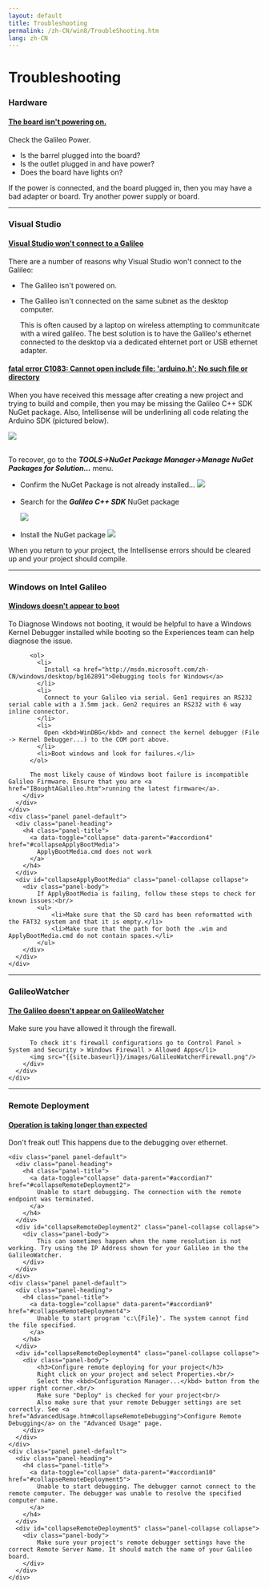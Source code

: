 ```yaml
---
layout: default
title: Troubleshooting
permalink: /zh-CN/win8/TroubleShooting.htm
lang: zh-CN
---
```


<h1>Troubleshooting</h1>

<div class="row">
  <h3>Hardware</h3>
  <div class="panel-group" id="accordion1">
    <div class="panel panel-default">
      <div class="panel-heading">
        <h4 class="panel-title">
          <a data-toggle="collapse" data-parent="#accordion1" href="#collapsePower">
            The board isn't powering on.
          </a>
        </h4>
      </div>
      <div id="collapsePower" class="panel-collapse collapse">
        <div class="panel-body">
          Check the Galileo Power.
          <ul>
            <li>Is the barrel plugged into the board?</li>
            <li>Is the outlet plugged in and have power?</li>
            <li>Does the board have lights on?</li>
          </ul>
          If the power is connected, and the board plugged in, then you may have a bad adapter or board. Try another power supply or board.
        </div>
      </div>
    </div>
  </div>
  <hr/>

  <h3>Visual Studio</h3>
  <div class="panel-group" id="accordion3">
    <div class="panel panel-default">
      <div class="panel-heading">
        <h4 class="panel-title">
          <a data-toggle="collapse" data-parent="#accordion3" href="#collapseWontConnect">
            Visual Studio won't connect to a Galileo
          </a>
        </h4>
      </div>
      <div id="collapseWontConnect" class="panel-collapse collapse">
        <div class="panel-body">
          There are a number of reasons why Visual Studio won't connect to the Galileo:
          <ul>
            <li>The Galileo isn't powered on.</li>
            <li>
              <p>The Galileo isn't connected on the same subnet as the desktop computer.</p>
              <p>This is often caused by a laptop on wireless attempting to communitcate with a wired galileo. The best solution is to have the Galileo's ethernet connected to the desktop via a dedicated ehternet port or USB ethernet adapter.</p>
            </li>
          </ul>
        </div>
      </div>
    </div>
    <div class="panel panel-default">
      <div class="panel-heading">
        <h4 class="panel-title">
          <a data-toggle="collapse" data-parent="#accordion3_1" href="#collapseNoNuGet">
            fatal error C1083: Cannot open include file: 'arduino.h': No such file or directory
          </a>
        </h4>
      </div>
      <div id="collapseNoNuGet" class="panel-collapse collapse">
        <div class="panel-body">
          <p>When you have received this message after creating a new project and trying to build and compile, then you may be missing the Galileo C++ SDK NuGet package. Also, Intellisense will be underlining all code relating the Arduino SDK (pictured below).</p>
		  <img src="{{site.baseurl}}/images/vs_missing_nuget_build_errors.png"><br/><br/>
		  <p>
            To recover, go to the <b><i>TOOLS-&gt;NuGet Package Manager-&gt;Manage NuGet Packages for Solution...</i></b> menu.<br/>
			<ul>
			  <li>
			    Confirm the NuGet Package is not already installed...
		        <img src="{{site.baseurl}}/images/nuget_not_installed.png">
			  </li>
			  <br/>
		      <li>
			    Search for the <b><i>Galileo C++ SDK</i></b> NuGet package</p>
		        <img src="{{site.baseurl}}/images/nuget_search.png">
			  </li>
			  <br/>
			  <li>
                Install the NuGet package
		        <img src="{{site.baseurl}}/images/nuget_search_galileo.png">
			  </li>
		    </ul>
		    When you return to your project, the Intellisense errors should be cleared up and your project should compile.
		  </p>
        </div>
      </div>
    </div>
  </div>
  <hr/>

  <h3>Windows on Intel Galileo</h3>
  <div class="panel-group" id="accordion4">
    <div class="panel panel-default">
      <div class="panel-heading">
        <h4 class="panel-title">
          <a data-toggle="collapse" data-parent="#accordion4" href="#collapseWindowsBoot">
            Windows doesn't appear to boot
          </a>
        </h4>
      </div>
      <div id="collapseWindowsBoot" class="panel-collapse collapse">
        <div class="panel-body">
          To Diagnose Windows not booting, it would be helpful to have a Windows Kernel Debugger installed while booting so the Experiences team can help diagnose the issue.

          <ol>
            <li>
              Install <a href="http://msdn.microsoft.com/zh-CN/windows/desktop/bg162891">Debugging tools for Windows</a>
            </li>
            <li>
              Connect to your Galileo via serial. Gen1 requires an RS232 serial cable with a 3.5mm jack. Gen2 requires an RS232 with 6 way inline connector.
            </li>
            <li>
              Open <kbd>WinDBG</kbd> and connect the kernel debugger (File -> Kernel Debugger...) to the COM port above.
            </li>
            <li>Boot windows and look for failures.</li>
          </ol>

          The most likely cause of Windows boot failure is incompatible Galileo Firmware. Ensure that you are <a href="IBoughtAGalileo.htm">running the latest firmware</a>.
        </div>
      </div>
    </div>
    <div class="panel panel-default">
      <div class="panel-heading">
        <h4 class="panel-title">
          <a data-toggle="collapse" data-parent="#accordion4" href="#collapseApplyBootMedia">
            ApplyBootMedia.cmd does not work
          </a>
        </h4>
      </div>
      <div id="collapseApplyBootMedia" class="panel-collapse collapse">
        <div class="panel-body">
            If ApplyBootMedia is failing, follow these steps to check for known issues:<br/>
            <ul>
                <li>Make sure that the SD card has been reformatted with the FAT32 system and that it is empty.</li>
                <li>Make sure that the path for both the .wim and ApplyBootMedia.cmd do not contain spaces.</li>
            </ul>
        </div>
      </div>
    </div>
  </div>
  <hr/>

  <h3>GalileoWatcher</h3>
  <div class="panel-group" id="accordian5">
    <div class="panel panel-default">
      <div class="panel-heading">
        <h4 class="panel-title">
          <a data-toggle="collapse" data-parent="#accordian5" href="#collapseEmon">
            The Galileo doesn't appear on GalileoWatcher
          </a>
        </h4>
      </div>
      <div id="collapseEmon" class="panel-collapse collapse">
        <div class="panel-body">
          Make sure you have allowed it through the firewall.

          To check it's firewall configurations go to Control Panel > System and Security > Windows Firewall > Allowed Apps</li>
          <img src="{{site.baseurl}}/images/GalileoWatcherFirewall.png"/>
        </div>
      </div>
    </div>
  </div>
  <hr/>

  <h3>Remote Deployment</h3>
  <div class="panel-group" id="accordian6">
    <div class="panel panel-default">
      <div class="panel-heading">
        <h4 class="panel-title">
          <a data-toggle="collapse" data-parent="#accordian6" href="#collapseRemoteDeployment1">
            Operation is taking longer than expected
          </a>
        </h4>
      </div>
      <div id="collapseRemoteDeployment1" class="panel-collapse collapse">
        <div class="panel-body">
            Don't freak out! This happens due to the debugging over ethernet.
        </div>
      </div>
    </div>

    <div class="panel panel-default">
      <div class="panel-heading">
        <h4 class="panel-title">
          <a data-toggle="collapse" data-parent="#accordian7" href="#collapseRemoteDeployment2">
            Unable to start debugging. The connection with the remote endpoint was terminated.
          </a>
        </h4>
      </div>
      <div id="collapseRemoteDeployment2" class="panel-collapse collapse">
        <div class="panel-body">
            This can sometimes happen when the name resolution is not working. Try using the IP Address shown for your Galileo in the the GalileoWatcher.
        </div>
      </div>
    </div>
    <div class="panel panel-default">
      <div class="panel-heading">
        <h4 class="panel-title">
          <a data-toggle="collapse" data-parent="#accordian9" href="#collapseRemoteDeployment4">
            Unable to start program 'c:\{File}'. The system cannot find the file specified.
          </a>
        </h4>
      </div>
      <div id="collapseRemoteDeployment4" class="panel-collapse collapse">
        <div class="panel-body">
            <h3>Configure remote deploying for your project</h3>
            Right click on your project and select Properties.<br/>
            Select the <kbd>Configuration Manager...</kbd> button from the upper right corner.<br/>
            Make sure "Deploy" is checked for your project<br/>
            Also make sure that your remote Debugger settings are set correctly. See <a href="AdvancedUsage.htm#collapseRemoteDebugging">Configure Remote Debugging</a> on the "Advanced Usage" page.
        </div>
      </div>
    </div>
    <div class="panel panel-default">
      <div class="panel-heading">
        <h4 class="panel-title">
          <a data-toggle="collapse" data-parent="#accordian10" href="#collapseRemoteDeployment5">
            Unable to start debugging. The debugger cannot connect to the remote computer. The debugger was unable to resolve the specified computer name.
          </a>
        </h4>
      </div>
      <div id="collapseRemoteDeployment5" class="panel-collapse collapse">
        <div class="panel-body">
            Make sure your project's remote debugger settings have the correct Remote Server Name. It should match the name of your Galileo board.
        </div>
      </div>
    </div>
  </div>
</div>
